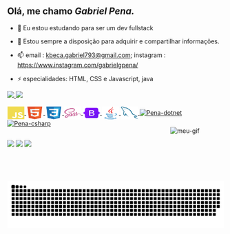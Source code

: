 ## Olá, me chamo _Gabriel Pena._

- 🌱 Eu estou estudando para ser um dev fullstack

- 💬 Estou sempre a disposição para adquirir e compartilhar informações.
- 📫 email : kbeca.gabriel793@gmail.com; instagram : https://www.instagram.com/gabrielgpena/
- ⚡ especialidades: HTML, CSS e Javascript, java




 <div>
  <a href="https://github.com/gabrielGPena793">
  <img height="180em" src="https://github-readme-stats.vercel.app/api?username=GabrielGPena793&show_icons=true&theme=chartreuse-dark&include_all_commits=true&count_private=true"/>
  <img height="180em" src="https://github-readme-stats.vercel.app/api/top-langs/?username=GabrielGPena793&layout=compact&langs_count=7&theme=chartreuse-dark"/>
</div>
  <div style="display: inline_block"><br>
  <img align="center" alt="Pena-Js" height="30" width="40" src="https://raw.githubusercontent.com/devicons/devicon/master/icons/javascript/javascript-plain.svg">
  <img align="center" alt="Pena-HTML" height="30" width="40" src="https://raw.githubusercontent.com/devicons/devicon/master/icons/html5/html5-original.svg">
  <img align="center" alt="Pena-CSS" height="30" width="40" src="https://raw.githubusercontent.com/devicons/devicon/master/icons/css3/css3-original.svg">
  <img align="center" alt="Pena-SASS" height="30" width="40" src="https://raw.githubusercontent.com/devicons/devicon/master/icons/sass/sass-original.svg">
  <img align="center" alt="Pena-bootstrap" height="30" width="40" src="https://raw.githubusercontent.com/devicons/devicon/master/icons/bootstrap/bootstrap-original.svg">
  <img align="center" alt="Pena-java" height="30" width="40" src="https://raw.githubusercontent.com/devicons/devicon/master/icons/java/java-original.svg">
  <img align="center" alt="Pena-mysql" height="30" width="40" src="https://raw.githubusercontent.com/devicons/devicon/master/icons/mysql/mysql-original.svg">
  <img align="center" alt="Pena-dotnet" height="30" width="40" src="https://cdn.jsdelivr.net/gh/devicons/devicon/icons/dotnetcore/dotnetcore-original.svg">
  <img align="center" alt="Pena-csharp" height="30" width="40" src="https://cdn.jsdelivr.net/gh/devicons/devicon/icons/csharp/csharp-original.svg">

   
   
   
   
</div>
<img align="right" alt="meu-gif" src="https://i.picasion.com/pic91/a8be6832b93ec4c2e1232fd49ac66d6b.gif" width="125" height="125" border="0" alt="https://picasion.com/" />
  

##
  
                                                                            
  <div> 
   <a href="https://instagram.com/gabrielgpena" target="_blank"><img src="https://img.shields.io/badge/-Instagram-%23E4405F?style=for-the-badge&logo=instagram&logoColor=white" target="_blank"></a>
  <a href = "mailto:kbeca.gabriel793@gmail.com"><img src="https://img.shields.io/badge/-Gmail-%23333?style=for-the-badge&logo=gmail&logoColor=white" target="_blank"></a>
  <a href="https://www.linkedin.com/in/gabriel-pena-710442218" target="_blank"><img src="https://img.shields.io/badge/-LinkedIn-%230077B5?style=for-the-badge&logo=linkedin&logoColor=white" target="_blank"></a> 
 
  ![Snake animation](https://github.com/GabrielGPena793/GabrielGPena793/blob/output/github-contribution-grid-snake.svg)
 
</div>
